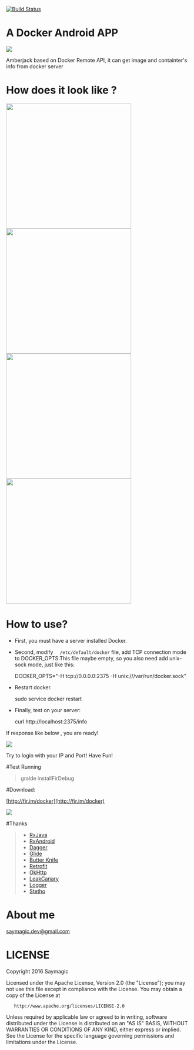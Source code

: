 [![Build Status](https://travis-ci.org/saymagic/Amberjack.svg?branch=master)](https://travis-ci.org/saymagic/Amberjack)

# A Docker Android APP

![](img/logo.png)

Amberjack based on Docker Remote API, it can get image and containter's info from docker server

# How does it look like ?

<img src="img/Screenshot_2016-03-03-10-51-39.png" width="340" />
<img src="img/Screenshot_2016-03-03-10-51-51.png" width="340" />

<img src="img/Screenshot_2016-03-03-10-51-55.png" width="340" />
<img src="img/Screenshot_2016-03-03-10-52-28.png" width="340" />


# How to use?

* First, you must have a server installed Docker.
* Second, modify `  /etc/default/docker` file, add TCP connection mode to DOCKER_OPTS.This file maybe empty, so you also need add unix-sock mode, just like this:

	 DOCKER_OPTS="-H tcp://0.0.0.0:2375 -H unix:///var/run/docker.sock"
* Restart docker.
	
	 sudo service docker restart

* Finally, test on your server: 
	
	curl http://localhost:2375/info

If response like below , you are ready!

![](img/image_20160303102658.png)

Try to login with your IP and Port! Have Fun!

#Test Running

> gralde installFirDebug

#Download:

[http://fir.im/docker](http://fir.im/docker)

![](img/qrcode.png)

#Thanks 
>* [RxJava](https://github.com/ReactiveX/RxJava)
>* [RxAndroid](https://github.com/ReactiveX/RxAndroid) 
>* [Dagger](https://github.com/square/dagger)
>* [Glide](https://github.com/bumptech/glide)
>* [Butter Knife](https://github.com/JakeWharton/butterknife)
>* [Retrofit](https://github.com/square/retrofit)
>* [OkHttp](https://github.com/square/okhttp)
>* [LeakCanary](https://github.com/square/leakcanary)
>* [Logger](https://github.com/orhanobut/logger)
>* [Stetho](https://github.com/facebook/stetho)

# About me

saymagic.dev@gmail.com

# LICENSE

   Copyright 2016 Saymagic

   Licensed under the Apache License, Version 2.0 (the "License");
   you may not use this file except in compliance with the License.
   You may obtain a copy of the License at

       http://www.apache.org/licenses/LICENSE-2.0

   Unless required by applicable law or agreed to in writing, software
   distributed under the License is distributed on an "AS IS" BASIS,
   WITHOUT WARRANTIES OR CONDITIONS OF ANY KIND, either express or implied.
   See the License for the specific language governing permissions and
   limitations under the License.
